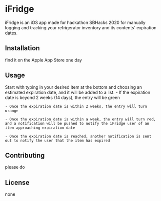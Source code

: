 # iFridge
iFridge is an iOS app made for hackathon SBHacks 2020 for manually logging and tracking your refrigerator inventory and its contents' expiration dates.

## Installation
find it on the Apple App Store one day

## Usage
Start with typing in your desired item at the bottom and choosing an estimated expiration date, and it will be added to a list.
	- If the expiration date is beyond 2 weeks (14 days), the entry will be green
	
	- Once the expiration date is within 2 weeks, the entry will turn orange
	
	- Once the expiration date is within a week, the entry will turn red, and a notification will be pushed to notify the iFridge user of an item approaching expiration date
	
	- Once the expiration date is reached, another notification is sent out to notify the user that the item has expired

## Contributing
please do

## License
none
